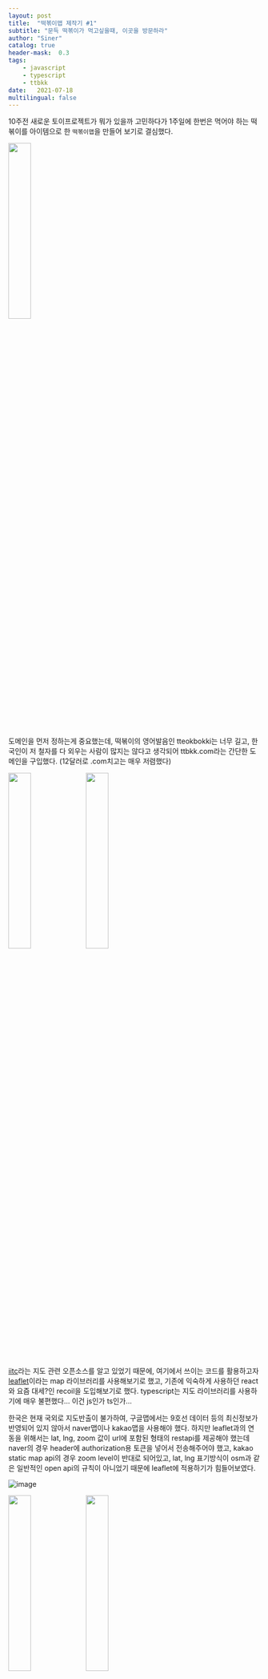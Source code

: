 ```yaml
---
layout: post
title:  "떡볶이맵 제작기 #1"
subtitle: "문득 떡볶이가 먹고싶을때, 이곳을 방문하라"
author: "Siner"
catalog: true
header-mask:  0.3
tags:
    - javascript
    - typescript
    - ttbkk
date:   2021-07-18
multilingual: false
---
```


10주전 새로운 토이프로젝트가 뭐가 있을까 고민하다가 1주일에 한번은 먹어야 하는 떡볶이를 아이템으로 한 `떡볶이맵`을 만들어 보기로 결심했다.

<div>
<img src="https://user-images.githubusercontent.com/34048253/126061816-16961267-3c95-4978-883c-8621ba16c29e.png" width=30% />
</div>

도메인을 먼저 정하는게 중요했는데, 떡볶이의 영어발음인 tteokbokki는 너무 길고, 한국인이 저 철자를 다 외우는 사람이 많지는 않다고 생각되어 ttbkk.com라는 간단한 도메인을 구입했다. (12달러로 .com치고는 매우 저렴했다)

<div style='display: flex,flex: wrap'>
<img src="https://user-images.githubusercontent.com/34048253/126061820-33aeb796-379f-4273-ae05-31e890a14a4a.png" width=30% />
<img src="https://user-images.githubusercontent.com/34048253/126061823-c16daeb8-b772-469d-8bdd-fb663113418e.png" width=30% />
</div>

[iitc](https://iitc.app/)라는 지도 관련 오픈소스를 알고 있었기 때문에, 여기에서 쓰이는 코드를 활용하고자 [leaflet](https://leafletjs.com/)이라는 map 라이브러리를 사용해보기로 했고, 기존에 익숙하게 사용하던 react와 요즘 대세?인 recoil을 도입해보기로 했다.
typescript는 지도 라이브러리를 사용하기에 매우 불편했다... 이건 js인가 ts인가...

한국은 현재 국외로 지도반출이 불가하여, 구글맵에서는 9호선 데이터 등의 최신정보가 반영되어 있지 않아서 naver맵이나 kakao맵을 사용해야 했다. 하지만 leaflet과의 연동을 위해서는 lat, lng, zoom 값이 url에 포함된 형태의 restapi를 제공해야 했는데 naver의 경우 header에 authorization용 토큰을 넣어서 전송해주어야 했고, kakao static map api의 경우 zoom level이 반대로 되어있고, lat, lng 표기방식이 osm과 같은 일반적인 open api의 규칙이 아니었기 때문에 leaflet에 적용하기가 힘들어보였다.

![image](https://user-images.githubusercontent.com/34048253/126062310-5a97bc2e-4f1f-4b33-9c3a-f82f0c819d4d.png)

<div style='display: flex,flex: wrap'>
<img src="https://user-images.githubusercontent.com/34048253/126061824-b2a03aba-3a24-4e0a-983a-c833554dc67e.png" width=30% />
<img src="https://user-images.githubusercontent.com/34048253/126062647-f1cf1cc5-7859-44a5-bbe3-a0bfa1d8e395.png" width=30% />
</div>

leaflet 라이브러리를 카카오 맵 api로 교체하였고, maptile도 카카오맵으로 변경했다.
leaflet도 scale bar 등의 여러 편의기능이 있었지만, 카카오맵도 썩 괜찮았다.
네이버맵은 카카오맵에 비해 api doc이 부실해보였고, 동료 프론트 개발자분이 카카오맵을 프로덕트에 적용해두었기 때문에 나도 카카오맵을 쓰는게 유리해보였다.

<img src="https://user-images.githubusercontent.com/34048253/126062711-2664af9c-8864-41c0-af9e-58baa9872b52.png" width=30% />

위에서 언급했던 iitc를 쓰면서 편리하다고 느꼈던 점은, 지도에서 다른 페이지로 넘어가지 않고, 모달이나 사이드바 등을 활용하여 여러가지 기능을 제공하는 점이었다. 장소생성 등 dashboard에서 제공해야 한다고 생각했던 모든 것들을 지도 내에서 개발해보기로 했고, admin dashboard는 정말 최소한의 기능만 포함시키기로 컨셉을 잡았다.

### place
떡볶이를 먹는 장소는 'Place'라는 도메인으로 잡았다.

### brand
가게가 프랜차이즈에 속해있는 경우 'Brand'라는 도메인을 통해 서로 연결된다.
하나의 place는 하나의 brand를 갖는다.
하나의 brand는 여러개의 place를 가질 수 있다.

### hashtag
로컬 떡볶이집만 모아보는 기능을 구현하기 위해 로컬 음식점들은 '로컬'이라는 브랜드를 만들어서 우선 거기에 모아두었다.
하나의 place는 여러개의 hashtag를 갖는다.
하나의 brand는 여러개의 hashtag를 갖는다.

## 현재까지 만든 기능들
~0. leaflet 연동 후 제거~
1. kakao map 기본구성
2. 내 위치로 이동
3. 장소 생성
    - 생성할 위치 클릭시 포크모양 이미지 생성
    - 해시태그 생성/추가 시각적으로 보이게 하기
    - 브랜드 입력시, 이미 생성된 브랜드명 리스트 보여주기
    - 장소 생성시, 새로운 브랜드명이 입력된 경우 브랜드 생성.
 4. 지도상 현재 위치 url로 공유하기 기능 추가
 5. 장소 선택시 modal로 detail정보 보여주기
 6. 모바일에서도 볼수있도록 반응형 적용 (부족하지만...)
 7. google analytics 적용


## 배포
클라이언트는 s3에 업로드 후 cloudfront를 통해 배포.
서버는 홈서버를 통해 배포중이다.
최근 홈서버가 매우 불안정하여 매일매일 상태를 체크하고있다. (1년넘게 문제없던 컴퓨터가 왜인지 종종 꺼지곤 한다...)

[https://ttbkk.com](https://ttbkk.com) 에서 확인할 수 있다.
